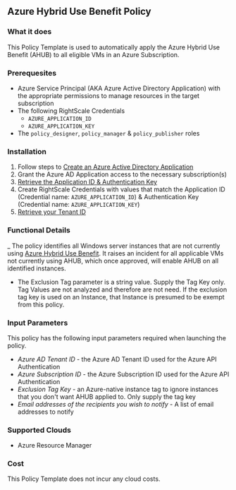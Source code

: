 ## Azure Hybrid Use Benefit Policy

### What it does

This Policy Template is used to automatically apply the Azure Hybrid Use Benefit (AHUB) to all eligible VMs in an Azure Subscription.

### Prerequesites

- Azure Service Principal (AKA Azure Active Directory Application) with the appropriate permissions to manage resources in the target subscription
- The following RightScale Credentials
  - `AZURE_APPLICATION_ID`
  - `AZURE_APPLICATION_KEY`
- The `policy_designer`, `policy_manager` & `policy_publisher` roles

### Installation

1. Follow steps to [Create an Azure Active Directory Application](https://docs.microsoft.com/en-us/azure/azure-resource-manager/resource-group-create-service-principal-portal#create-an-azure-active-directory-application)
1. Grant the Azure AD Application access to the necessary subscription(s)
1. [Retrieve the Application ID & Authentication Key](https://docs.microsoft.com/en-us/azure/azure-resource-manager/resource-group-create-service-principal-portal#get-application-id-and-authentication-key)
1. Create RightScale Credentials with values that match the Application ID (Credential name: `AZURE_APPLICATION_ID`) & Authentication Key (Credential name: `AZURE_APPLICATION_KEY`)
1. [Retrieve your Tenant ID](https://docs.microsoft.com/en-us/azure/azure-resource-manager/resource-group-create-service-principal-portal#get-tenant-id)

### Functional Details

_ The policy identifies all Windows server instances that are not currently using [Azure Hybrid Use Benefit](https://azure.microsoft.com/en-us/pricing/hybrid-benefit/). It raises an incident for all applicable VMs not currently using AHUB, which once approved, will enable AHUB on all identified instances.
- The Exclusion Tag parameter is a string value.  Supply the Tag Key only.  Tag Values are not analyzed and therefore are not need.  If the exclusion tag key is used on an Instance, that Instance is presumed to be exempt from this policy.

### Input Parameters

This policy has the following input parameters required when launching the policy.

- *Azure AD Tenant ID* - the Azure AD Tenant ID used for the Azure API Authentication
- *Azure Subscription ID* - the Azure Subscription ID used for the Azure API Authentication
- *Exclusion Tag Key* - an Azure-native instance tag to ignore instances that you don't want AHUB applied to. Only supply the tag key
- *Email addresses of the recipients you wish to notify* - A list of email addresses to notify

### Supported Clouds

- Azure Resource Manager

### Cost

This Policy Template does not incur any cloud costs.

